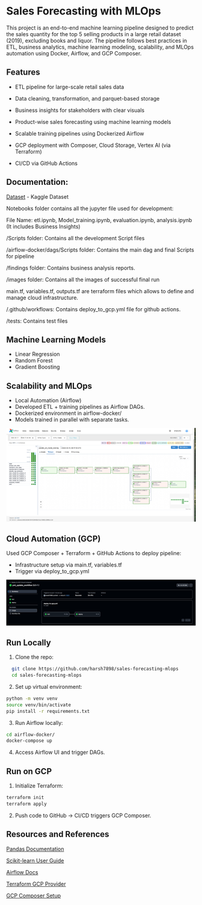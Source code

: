 
# Sales Forecasting with MLOps

This project is an end-to-end machine learning pipeline designed to predict the sales quantity for the top 5 selling products in a large retail dataset (2019), excluding books and liquor. The pipeline follows best practices in ETL, business analytics, machine learning modeling, scalability, and MLOps automation using Docker, Airflow, and GCP Composer.
## Features

- ETL pipeline for large-scale retail sales data

-  Data cleaning, transformation, and parquet-based storage
-  Business insights for stakeholders with clear visuals
-  Product-wise sales forecasting using machine learning models
-  Scalable training pipelines using Dockerized Airflow
-  GCP deployment with Composer, Cloud Storage, Vertex AI (via Terraform)
-  CI/CD via GitHub Actions

## Documentation:

[Dataset](https://www.kaggle.com/datasets/pigment/big-sales-data/data) - Kaggle Dataset

Notebooks folder contains all the jupyter file used for development:

File Name:
etl.ipynb, Model_training.ipynb, evaluation.ipynb, analysis.ipynb (It includes Business Insights)

/Scripts folder: Contains all the development Script files

/airflow-docker/dags/Scripts folder: Contains the main dag and final Scripts for pipeline

/findings folder: Contains business analysis reports.

/images folder: Contains all the images of successful final run

main.tf, variables.tf, outputs.tf are terraform files which allows to define and manage cloud infrastructure.

/.github/workflows: Contains deploy_to_gcp.yml file for github actions.

/tests: Contains test files
## Machine Learning Models

- Linear Regression
- Random Forest
- Gradient Boosting
## Scalability and MLOps

- Local Automation (Airflow)
- Developed ETL + training pipelines as Airflow DAGs.
- Dockerized environment in airflow-docker/
- Models trained in parallel with separate tasks.

![DAGs Screenshot](https://github.com/harsh7898/sales-forecasting-mlops/blob/main/Images/Dag_Screenshot.png)


## Cloud Automation (GCP)

Used GCP Composer + Terraform + GitHub Actions to deploy pipeline:
- Infrastructure setup via main.tf, variables.tf
- Trigger via deploy_to_gcp.yml

![Github Action](https://github.com/harsh7898/sales-forecasting-mlops/blob/main/Images/Github_action.png)

##  Run Locally

1. Clone the repo:

```bash
  git clone https://github.com/harsh7898/sales-forecasting-mlops
  cd sales-forecasting-mlops
```

2. Set up virtual environment:

```bash
python -m venv venv
source venv/bin/activate
pip install -r requirements.txt
```

3. Run Airflow locally:

```bash
cd airflow-docker/
docker-compose up
```

4. Access Airflow UI and trigger DAGs.


## Run on GCP

1. Initialize Terraform:

```bash
terraform init
terraform apply
```

2. Push code to GitHub -> CI/CD triggers GCP Composer.
## Resources and References

[Pandas Documentation](https://pandas.pydata.org/docs/)

[Scikit-learn User Guide](https://scikit-learn.org/stable/user_guide.html)

[Airflow Docs](https://airflow.apache.org/docs/)

[Terraform GCP Provider](https://registry.terraform.io/providers/hashicorp/google/latest/docs)

[GCP Composer Setup](https://cloud.google.com/composer/docs)